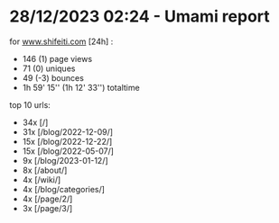 # 28/12/2023 02:24 - Umami report
for www.shifeiti.com [24h] :

 - 146 (1) page views
 - 71 (0) uniques
 - 49 (-3) bounces
 - 1h 59' 15'' (1h 12' 33'') totaltime


top 10 urls:
 - 34x [/]
 - 31x [/blog/2022-12-09/]
 - 15x [/blog/2022-12-22/]
 - 15x [/blog/2022-05-07/]
 - 9x [/blog/2023-01-12/]
 - 8x [/about/]
 - 4x [/wiki/]
 - 4x [/blog/categories/]
 - 4x [/page/2/]
 - 3x [/page/3/]


